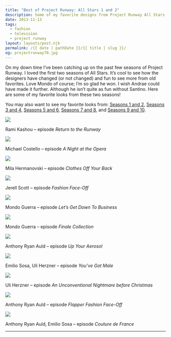 ```yaml
---
title: "Best of Project Runway: All Stars 1 and 2"
description: Some of my favorite designs from Project Runway All Stars.
date: 2013-11-13
tags: 
  - fashion
  - television
  - project runway
layout: layouts/post.njk
permalink: /{{ date | pathDate }}/{{ title | slug }}/
og: projectrunway70.jpg
---
```


On my down time I’ve been catching up on the past few seasons of Project Runway. I loved the first two seasons of All Stars. It’s cool to see how the designers have changed (or not changed) and fun to see more from old favorites. Love Mondo of course; I’m so glad he won. I wish Andrae could have made it further. Although he isn’t quite as fun without Santino. Here are some of my favorite looks from these two seasons!

You may also want to see my favorite looks from: [Seasons 1 and 2](/2011/01/31/best-of-project-runway-seasons-1-and-2/), [Seasons 3 and 4](/2011/02/07/best-of-project-runway-seasons-3-and-4/), [Seasons 5 and 6](/2011/02/13/best-of-project-runway-seasons-5-and-6/), [Seasons 7 and 8](/2011/03/03/best-of-project-runway-seasons-7-and-8/), and [Seasons 9 and 10](/2012/10/25/best-of-project-runway-seasons-9-and-10/).

![](/img/projectrunway65.jpg)

Rami Kashou – episode _Return to the Runway_

![](/img/projectrunway66.jpg)

Michael Costello – episode _A Night at the Opera_

![](/img/projectrunway67.jpg)

Mila Hermanovski – episode _Clothes Off Your Back_

![](/img/projectrunway68.jpg)

Jerell Scott – episode _Fashion Face-Off_

![](/img/projectrunway69.jpg)

Mondo Guerra – episode _Let’s Get Down To Business_

![](/img/projectrunway70.jpg)

Mondo Guerra – episode _Finale Collection_

![](/img/projectrunway71.jpg)

Anthony Ryan Auld – episode _Up Your Aerosol_

![](/img/projectrunway72.jpg)

Emilio Sosa, Uli Herzner – episode _You’ve Got Male_

![](/img/projectrunway73.jpg)

Uli Herzner – episode _An Unconventional Nightmare before Christmas_

![](/img/projectrunway74.jpg)

Anthony Ryan Auld – episode _Flapper Fashion Face-Off_

![](/img/projectrunway75.jpg)

Anthony Ryan Auld, Emilio Sosa – episode _Couture de France_

---
